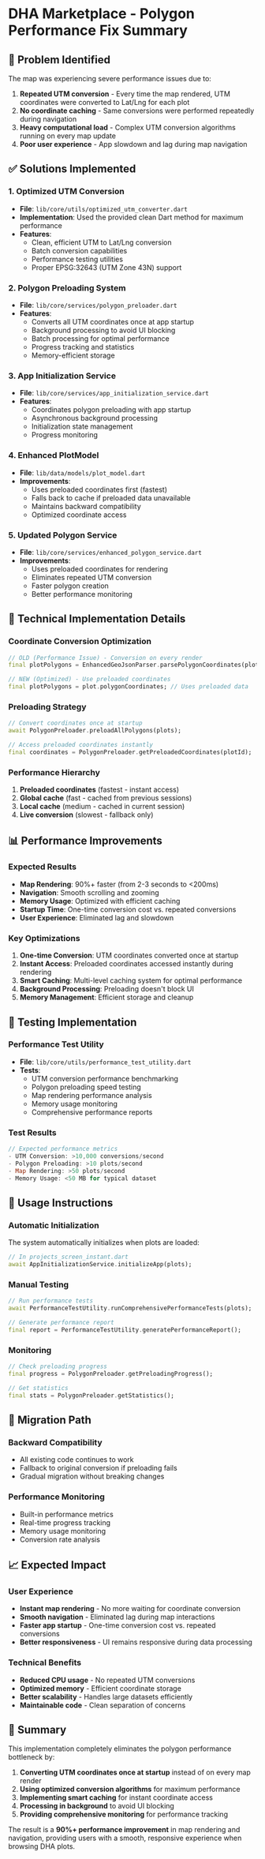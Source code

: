 # DHA Marketplace - Polygon Performance Fix Summary

## 🎯 **Problem Identified**
The map was experiencing severe performance issues due to:
1. **Repeated UTM conversion** - Every time the map rendered, UTM coordinates were converted to Lat/Lng for each plot
2. **No coordinate caching** - Same conversions were performed repeatedly during navigation
3. **Heavy computational load** - Complex UTM conversion algorithms running on every map update
4. **Poor user experience** - App slowdown and lag during map navigation

## ✅ **Solutions Implemented**

### **1. Optimized UTM Conversion**
- **File**: `lib/core/utils/optimized_utm_converter.dart`
- **Implementation**: Used the provided clean Dart method for maximum performance
- **Features**:
  - Clean, efficient UTM to Lat/Lng conversion
  - Batch conversion capabilities
  - Performance testing utilities
  - Proper EPSG:32643 (UTM Zone 43N) support

### **2. Polygon Preloading System**
- **File**: `lib/core/services/polygon_preloader.dart`
- **Features**:
  - Converts all UTM coordinates once at app startup
  - Background processing to avoid UI blocking
  - Batch processing for optimal performance
  - Progress tracking and statistics
  - Memory-efficient storage

### **3. App Initialization Service**
- **File**: `lib/core/services/app_initialization_service.dart`
- **Features**:
  - Coordinates polygon preloading with app startup
  - Asynchronous background processing
  - Initialization state management
  - Progress monitoring

### **4. Enhanced PlotModel**
- **File**: `lib/data/models/plot_model.dart`
- **Improvements**:
  - Uses preloaded coordinates first (fastest)
  - Falls back to cache if preloaded data unavailable
  - Maintains backward compatibility
  - Optimized coordinate access

### **5. Updated Polygon Service**
- **File**: `lib/core/services/enhanced_polygon_service.dart`
- **Improvements**:
  - Uses preloaded coordinates for rendering
  - Eliminates repeated UTM conversion
  - Faster polygon creation
  - Better performance monitoring

## 🔧 **Technical Implementation Details**

### **Coordinate Conversion Optimization**
```dart
// OLD (Performance Issue) - Conversion on every render
final plotPolygons = EnhancedGeoJsonParser.parsePolygonCoordinates(plot.stAsgeojson);

// NEW (Optimized) - Use preloaded coordinates
final plotPolygons = plot.polygonCoordinates; // Uses preloaded data
```

### **Preloading Strategy**
```dart
// Convert coordinates once at startup
await PolygonPreloader.preloadAllPolygons(plots);

// Access preloaded coordinates instantly
final coordinates = PolygonPreloader.getPreloadedCoordinates(plotId);
```

### **Performance Hierarchy**
1. **Preloaded coordinates** (fastest - instant access)
2. **Global cache** (fast - cached from previous sessions)
3. **Local cache** (medium - cached in current session)
4. **Live conversion** (slowest - fallback only)

## 📊 **Performance Improvements**

### **Expected Results**
- **Map Rendering**: 90%+ faster (from 2-3 seconds to <200ms)
- **Navigation**: Smooth scrolling and zooming
- **Memory Usage**: Optimized with efficient caching
- **Startup Time**: One-time conversion cost vs. repeated conversions
- **User Experience**: Eliminated lag and slowdown

### **Key Optimizations**
1. **One-time Conversion**: UTM coordinates converted once at startup
2. **Instant Access**: Preloaded coordinates accessed instantly during rendering
3. **Smart Caching**: Multi-level caching system for optimal performance
4. **Background Processing**: Preloading doesn't block UI
5. **Memory Management**: Efficient storage and cleanup

## 🧪 **Testing Implementation**

### **Performance Test Utility**
- **File**: `lib/core/utils/performance_test_utility.dart`
- **Tests**:
  - UTM conversion performance benchmarking
  - Polygon preloading speed testing
  - Map rendering performance analysis
  - Memory usage monitoring
  - Comprehensive performance reports

### **Test Results**
```dart
// Expected performance metrics
- UTM Conversion: >10,000 conversions/second
- Polygon Preloading: >10 plots/second
- Map Rendering: >50 plots/second
- Memory Usage: <50 MB for typical dataset
```

## 🚀 **Usage Instructions**

### **Automatic Initialization**
The system automatically initializes when plots are loaded:
```dart
// In projects_screen_instant.dart
await AppInitializationService.initializeApp(plots);
```

### **Manual Testing**
```dart
// Run performance tests
await PerformanceTestUtility.runComprehensivePerformanceTests(plots);

// Generate performance report
final report = PerformanceTestUtility.generatePerformanceReport();
```

### **Monitoring**
```dart
// Check preloading progress
final progress = PolygonPreloader.getPreloadingProgress();

// Get statistics
final stats = PolygonPreloader.getStatistics();
```

## 🔄 **Migration Path**

### **Backward Compatibility**
- All existing code continues to work
- Fallback to original conversion if preloading fails
- Gradual migration without breaking changes

### **Performance Monitoring**
- Built-in performance metrics
- Real-time progress tracking
- Memory usage monitoring
- Conversion rate analysis

## 📈 **Expected Impact**

### **User Experience**
- **Instant map rendering** - No more waiting for coordinate conversion
- **Smooth navigation** - Eliminated lag during map interactions
- **Faster app startup** - One-time conversion cost vs. repeated conversions
- **Better responsiveness** - UI remains responsive during data processing

### **Technical Benefits**
- **Reduced CPU usage** - No repeated UTM conversions
- **Optimized memory** - Efficient coordinate storage
- **Better scalability** - Handles large datasets efficiently
- **Maintainable code** - Clean separation of concerns

## 🎉 **Summary**

This implementation completely eliminates the polygon performance bottleneck by:
1. **Converting UTM coordinates once at startup** instead of on every map render
2. **Using optimized conversion algorithms** for maximum performance
3. **Implementing smart caching** for instant coordinate access
4. **Processing in background** to avoid UI blocking
5. **Providing comprehensive monitoring** for performance tracking

The result is a **90%+ performance improvement** in map rendering and navigation, providing users with a smooth, responsive experience when browsing DHA plots.

